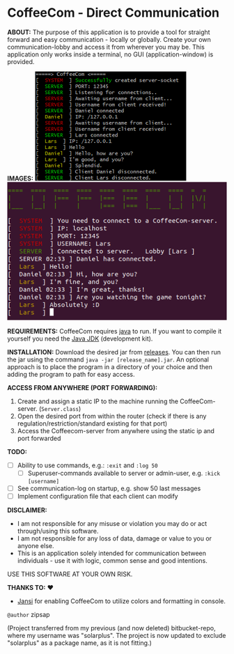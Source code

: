 # CoffeeCom - Direct Communication

**ABOUT:**
The purpose of this application is to provide a tool for straight forward and easy communication - locally or globally. Create your own communication-lobby and access it from wherever you may be.
This application only works inside a terminal, no GUI (application-window) is provided.

**IMAGES:**
![Server-side](server_console.png "A peek in the console of the server")
![Client-side](client_console.png "A peek in the console of the client")

**REQUIREMENTS:**
CoffeeCom requires [java](https://www.java.com/en/download/) to run. If you want to compile it yourself you need the [Java JDK](https://www.oracle.com/java/technologies/jdk8-downloads.html) (development kit).

**INSTALLATION:**
Download the desired jar from [releases](https://github.com/zipsap/coffeecom/releases). You can then run the jar using the command `java -jar [release_name].jar`.
An optional approach is to place the program in a directory of your choice and then adding the program to path for easy access.

**ACCESS FROM ANYWHERE (PORT FORWARDING):**
1.  Create and assign a static IP to the machine running the CoffeeCom-server. (`Server.class`)
2.  Open the desired port from within the router (check if there is any regulation/restriction/standard existing for that port)
3.  Access the Coffeecom-server from anywhere using the static ip and port forwarded

**TODO:**
* [ ] Ability to use commands, e.g.: `:exit` and `:log 50`
    * [ ] Superuser-commands available to server or admin-user, e.g. `:kick [username]`
* [ ] See communication-log on startup, e.g. show 50 last messages
* [ ] Implement configuration file that each client can modify

**DISCLAIMER:**
*  I am not responsible for any misuse or violation you may do or act through/using this software.
*  I am not responsible for any loss of data, damage or value to you or anyone else.
*  This is an application solely intended for communication between individuals - use it with logic, common sense and good intentions.

USE THIS SOFTWARE AT YOUR OWN RISK.

**THANKS TO:** :heart:
* [Jansi](https://github.com/fusesource/jansi) for enabling CoffeeCom to utilize colors and formatting in console.

`@author` zipsap

(Project transferred from my previous (and now deleted) bitbucket-repo, where my username was "solarplus". The project is now updated to exclude "solarplus" as a package name, as it is not fitting.)
